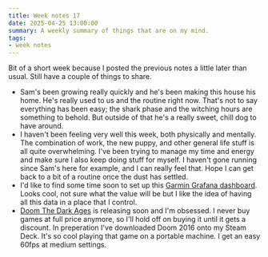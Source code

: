 ```yaml
---
title: Week notes 17
date: 2025-04-25 13:00:00
summary: A weekly summary of things that are on my mind.
tags: 
- week notes
---
```


Bit of a short week because I posted the previous notes a little later than usual. Still have a couple of things to share.

- Sam's been growing really quickly and he's been making this house his home. He's really used to us and the routine right now. That's not to say everything has been easy; the shark phase and the witching hours are something to behold. But outside of that he's a really sweet, chill dog to have around.
- I haven't been feeling very well this week, both physically and mentally. The combination of work, the new puppy, and other general life stuff is all quite overwhelming. I've been trying to manage my time and energy and make sure I also keep doing stuff for myself. I haven't gone running since Sam's here for example, and I can really feel that. Hope I can get back to a bit of a routine once the dust has settled.
- I'd like to find some time soon to set up this [Garmin Grafana dashboard](https://github.com/arpanghosh8453/garmin-grafana). Looks cool, not sure what the value will be but I like the idea of having all this data in a place that I control.
- [Doom The Dark Ages](https://doom.bethesda.net/en-EU/the-dark-ages) is releasing soon and I'm obsessed. I never buy games at full price anymore, so I'll hold off on buying it until it gets a discount. In preperation I've downloaded Doom 2016 onto my Steam Deck. It's so cool playing that game on a portable machine. I get an easy 60fps at medium settings. 